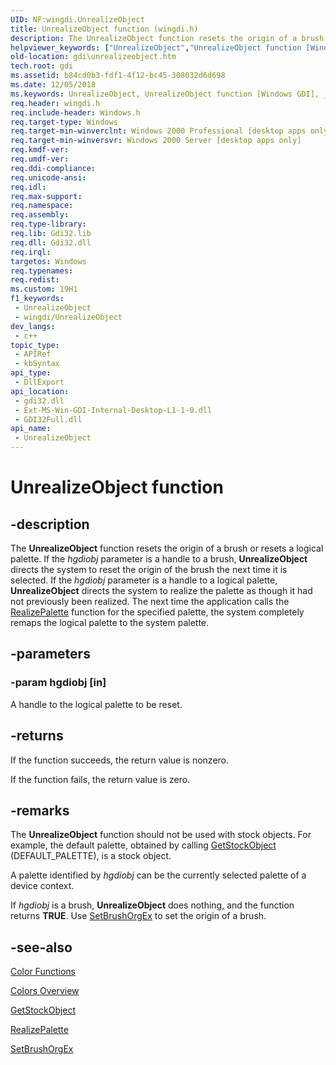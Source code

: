 ```yaml
---
UID: NF:wingdi.UnrealizeObject
title: UnrealizeObject function (wingdi.h)
description: The UnrealizeObject function resets the origin of a brush or resets a logical palette.
helpviewer_keywords: ["UnrealizeObject","UnrealizeObject function [Windows GDI]","_win32_UnrealizeObject","gdi.unrealizeobject","wingdi/UnrealizeObject"]
old-location: gdi\unrealizeobject.htm
tech.root: gdi
ms.assetid: b84cd0b3-fdf1-4f12-bc45-308032d6d698
ms.date: 12/05/2018
ms.keywords: UnrealizeObject, UnrealizeObject function [Windows GDI], _win32_UnrealizeObject, gdi.unrealizeobject, wingdi/UnrealizeObject
req.header: wingdi.h
req.include-header: Windows.h
req.target-type: Windows
req.target-min-winverclnt: Windows 2000 Professional [desktop apps only]
req.target-min-winversvr: Windows 2000 Server [desktop apps only]
req.kmdf-ver: 
req.umdf-ver: 
req.ddi-compliance: 
req.unicode-ansi: 
req.idl: 
req.max-support: 
req.namespace: 
req.assembly: 
req.type-library: 
req.lib: Gdi32.lib
req.dll: Gdi32.dll
req.irql: 
targetos: Windows
req.typenames: 
req.redist: 
ms.custom: 19H1
f1_keywords:
 - UnrealizeObject
 - wingdi/UnrealizeObject
dev_langs:
 - c++
topic_type:
 - APIRef
 - kbSyntax
api_type:
 - DllExport
api_location:
 - gdi32.dll
 - Ext-MS-Win-GDI-Internal-Desktop-L1-1-0.dll
 - GDI32Full.dll
api_name:
 - UnrealizeObject
---
```


# UnrealizeObject function


## -description

The <b>UnrealizeObject</b> function resets the origin of a brush or resets a logical palette. If the <i>hgdiobj</i> parameter is a handle to a brush, <b>UnrealizeObject</b> directs the system to reset the origin of the brush the next time it is selected. If the <i>hgdiobj</i> parameter is a handle to a logical palette, <b>UnrealizeObject</b> directs the system to realize the palette as though it had not previously been realized. The next time the application calls the <a href="/windows/desktop/api/wingdi/nf-wingdi-realizepalette">RealizePalette</a> function for the specified palette, the system completely remaps the logical palette to the system palette.

## -parameters

### -param hgdiobj [in]

A handle to the logical palette to be reset.

## -returns

If the function succeeds, the return value is nonzero.

If the function fails, the return value is zero.

## -remarks

The <b>UnrealizeObject</b> function should not be used with stock objects. For example, the default palette, obtained by calling <a href="/windows/desktop/api/wingdi/nf-wingdi-getstockobject">GetStockObject</a> (DEFAULT_PALETTE), is a stock object.

A palette identified by <i>hgdiobj</i> can be the currently selected palette of a device context.

If <i>hgdiobj</i> is a brush, <b>UnrealizeObject</b> does nothing, and the function returns <b>TRUE</b>. Use <a href="/windows/desktop/api/wingdi/nf-wingdi-setbrushorgex">SetBrushOrgEx</a> to set the origin of a brush.

## -see-also

<a href="/windows/desktop/gdi/color-functions">Color Functions</a>



<a href="/windows/desktop/gdi/colors">Colors Overview</a>



<a href="/windows/desktop/api/wingdi/nf-wingdi-getstockobject">GetStockObject</a>



<a href="/windows/desktop/api/wingdi/nf-wingdi-realizepalette">RealizePalette</a>



<a href="/windows/desktop/api/wingdi/nf-wingdi-setbrushorgex">SetBrushOrgEx</a>